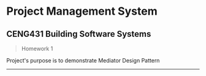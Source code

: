 # Project Management System

## CENG431 Building Software Systems

> Homework 1

 Project's purpose is to demonstrate Mediator Design Pattern

---


